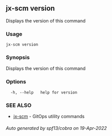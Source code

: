 ## jx-scm version

Displays the version of this command

### Usage

```
jx-scm version
```

### Synopsis

Displays the version of this command

### Options

```
  -h, --help   help for version
```

### SEE ALSO

* [jx-scm](jx-scm.md)	 - GitOps utility commands

###### Auto generated by spf13/cobra on 19-Apr-2022
